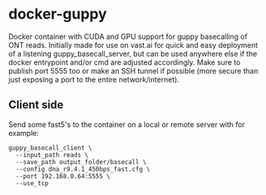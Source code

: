 # docker-guppy
Docker container with CUDA and GPU support for guppy basecalling of ONT reads. Initially made for use on vast.ai for quick and easy deployment of a listening guppy_basecall_server, but can be used anywhere else if the docker entrypoint and/or cmd are adjusted accordingly. Make sure to publish port 5555 too or make an SSH tunnel if possible (more secure than just exposing a port to the entire network/internet).

## Client side
Send some fast5's to the container on a local or remote server with for example:
```
guppy_basecall_client \
  --input_path reads \
  --save_path output_folder/basecall \
  --config dna_r9.4.1_450bps_fast.cfg \
  --port 192.168.0.64:5555 \
  --use_tcp
```
